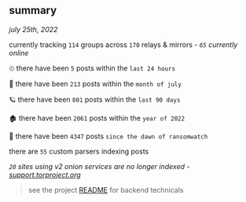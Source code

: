 
## summary
_july 25th, 2022_

currently tracking `114` groups across `170` relays & mirrors - _`65` currently online_

⏲ there have been `5` posts within the `last 24 hours`

🦈 there have been `213` posts within the `month of july`

🪐 there have been `801` posts within the `last 90 days`

🏚 there have been `2061` posts within the `year of 2022`

🦕 there have been `4347` posts `since the dawn of ransomwatch`

there are `55` custom parsers indexing posts

_`20` sites using v2 onion services are no longer indexed - [support.torproject.org](https://support.torproject.org/onionservices/v2-deprecation/)_

> see the project [README](https://github.com/joshhighet/ransomwatch#ransomwatch--) for backend technicals
